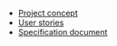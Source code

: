 * [Project concept](https://docs.google.com/document/d/11y1A9jOiNn0xDuQDhiGNQjMs7RACeEIikT0PUlOcbeo/edit?usp=sharing)
* [User stories](https://docs.google.com/document/d/1KzUQyf4uReYArgaelqPxZ3O7hsEpr5or6-5mVxhIol4/edit?usp=sharing)
* [Specification document](https://docs.google.com/document/d/1wKh9XT9YTVgwvI1ieDYZaXkRj9dWAoi60-sRXhWtREI/edit?usp=sharing)
